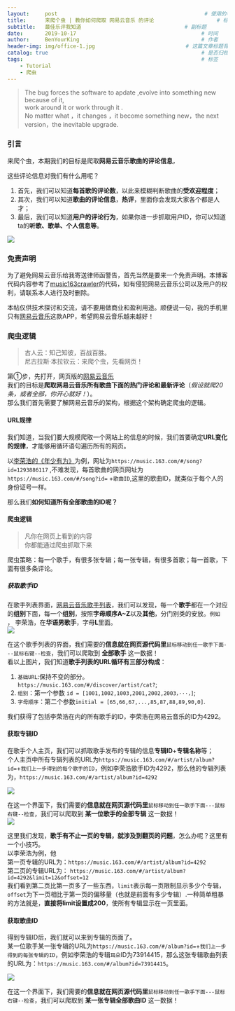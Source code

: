 ```yaml
---
layout:     post                                               # 使用的布局（不需要改）
title:      来爬个虫 | 教你如何爬取 网易云音乐 的评论                    # 标题 
subtitle:   最佳乐评我知道                                 # 副标题
date:       2019-10-17                                        # 时间
author:     BenYourKing                                       # 作者
header-img: img/office-1.jpg                             # 这篇文章标题背景图片
catalog: true                                                 # 是否归档
tags:                                                         # 标签
    - Tutorial
    - 爬虫
---
```



> The bug forces the software to apdate ,evolve into something new because of it,               
> work around it or work through it .                   
> No matter what ，it changes ，it become something new，the next version，the inevitable upgrade.              


### 引言 

来爬个虫，本期我们的目标是爬取**网易云音乐歌曲的评论信息**，            

这些评论信息对我们有什么用呢？             
1. 首先，我们可以知道**每首歌的评论数**，以此来模糊判断歌曲的**受欢迎程度**；
2. 其次，我们可以知道**歌曲的评论信息**，**热评**，里面你会发现大家各个都是人才； 
3. 最后，我们可以知道**用户的评论行为**，如果你进一步抓取用户ID，你可以知道ta的**听歌、歌单、个人信息等**。

![](https://ftp.bmp.ovh/imgs/2019/10/627feb3babdf51aa.png)

### 免责声明

为了避免网易云音乐给我寄送律师函警告，首先当然是要来一个免责声明。本博客代码内容参考了[music163crawler](https://github.com/RitterHou/music-163)的代码，如有侵犯网易云音乐公司以及用户的权利，请联系本人进行及时删除。      
   
本帖仅供技术探讨和交流，请不要用做商业和盈利用途。顺便说一句，我的手机里只有[网易云音乐](https://music.163.com)这款APP，希望网易云音乐越来越好！   


### 爬虫逻辑
            
> 古人云：知己知彼，百战百胜。     
> 尼古拉斯·本拉钦云：来爬个虫，先看网页！      
        
             
第①步，先打开，网页版的[网易云音乐](https://music.163.com)                         
我们的目标是**爬取网易云音乐所有歌曲下面的热门评论和最新评论**（*假设就爬20条，或者全部，你开心就好！*）。           
那么我们首先需要了解网易云音乐的架构，根据这个架构确定爬虫的逻辑。          
            
#### URL规律

我们知道，当我们要大规模爬取一个网站上的信息的时候，我们首要确定**URL变化的规律**，才能够用循环语句遍历所有的网页。           
                
以[李荣浩的《年少有为》](https://music.163.com/#/song?id=1293886117)为例，网址为`https://music.163.com/#/song?id=1293886117` ,不难发现，每首歌曲的网页网址为`https://music.163.com/#/song?id=` +`歌曲ID`,这里的歌曲ID，就类似于每个人的身份证号一样。
                
那么我们**如何知道所有全部歌曲的ID呢？**             
        
#### 爬虫逻辑
        
> 凡你在网页上看到的内容    
> 你都能通过爬虫抓取下来     
        
        
爬虫策略：每一个歌手，有很多张专辑；每一张专辑，有很多首歌；每一首歌，下面有很多条评论。     

##### 获取歌手ID

在歌手列表界面，[网易云音乐歌手列表](https://music.163.com/#/discover/artist)，我们可以发现，每一个**歌手**都在一个对应的**组别**下面，每一个**组别**，按照**字母顺序A~Z**以及**其他**，分门别类的安放。`例如` ， 李荣浩，在**华语男歌手**，字母**L**里面。         
![](https://ftp.bmp.ovh/imgs/2019/10/05dce08288f2e6cc.png)
            
在这个歌手列表的界面，我们需要的**信息就在网页源代码里**`鼠标移动到任一歌手下面---鼠标右键--检查`，我们可以爬取到 **全部歌手** 这一数据！          
看以上图片，我们知道**歌手列表的URL循环有三部分构成**：     
        
1. `基础URL`:保持不变的部分。`https://music.163.com/#/discover/artist/cat?`;      
2. `组别`：第一个参数 `id = [1001,1002,1003,2001,2002,2003，···，]`;          
3. `字母顺序`：第二个参数`initial = [65,66,67,...,85,87,88,89,90,0]`.         

我们获得了包括李荣浩在内的所有歌手的ID，李荣浩在网易云音乐的ID为4292。

#### 获取专辑ID

在歌手个人主页，我们可以抓取歌手发布的专辑的信息**专辑ID**+**专辑名称**等；         
个人主页中所有专辑列表的URL为`https://music.163.com/#/artist/album?id=`+`我们上一步得到的每个歌手的ID`，例如李荣浩歌手ID为4292，那么他的专辑列表为，`https://music.163.com/#/artist/album?id=4292`                

![](https://ftp.bmp.ovh/imgs/2019/10/6c78037f3f2d3599.png)

在这一个界面下，我们需要的**信息就在网页源代码里**`鼠标移动到任一歌手下面---鼠标右键--检查`，我们可以爬取到 **某一位歌手的全部专辑** 这一数据！            
![](https://ftp.bmp.ovh/imgs/2019/10/0669eeb59364d6f6.png)                 

这里我们发现，**歌手有不止一页的专辑，就涉及到翻页的问题**，怎么办呢？这里有一个小技巧。              
以李荣浩为例，他                
第一页专辑的URL为：`https://music.163.com/#/artist/album?id=4292`           
第二页的专辑URL为： `https://music.163.com/#/artist/album?id=4292&limit=12&offset=12`           
我们看到第二页比第一页多了一些东西，`limit`表示每一页限制显示多少个专辑，`offset`为下一页相比于第一页的偏移量（也就是前面有多少专辑）.一种简单粗暴的方法就是，**直接将limit设置成200**，使所有专辑显示在一页里面。         
                 
#### 获取歌曲ID

得到专辑ID后，我们就可以来到专辑的页面了。              
某一位歌手某一张专辑的URL为`https://music.163.com/#/album?id=`+`我们上一步得到的每张专辑的ID`，例如李荣浩的专辑`耳朵`ID为73914415，那么这张专辑歌曲列表的URL为：`https://music.163.com/#/album?id=73914415`。      
                
![](https://ftp.bmp.ovh/imgs/2019/10/eceea728148eb197.png)          
                
在这一个界面下，我们需要的**信息就在网页源代码里**`鼠标移动到任一歌手下面---鼠标右键--检查`，我们可以爬取到 **某一张专辑全部歌曲ID** 这一数据！    











     

















































































